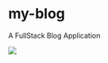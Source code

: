 # my-blog
A FullStack Blog Application

<p>
<img src="https://user-images.githubusercontent.com/68788406/182649461-d0541aba-4e10-43d6-8702-a500cfa3962a.png"> 
</p>
